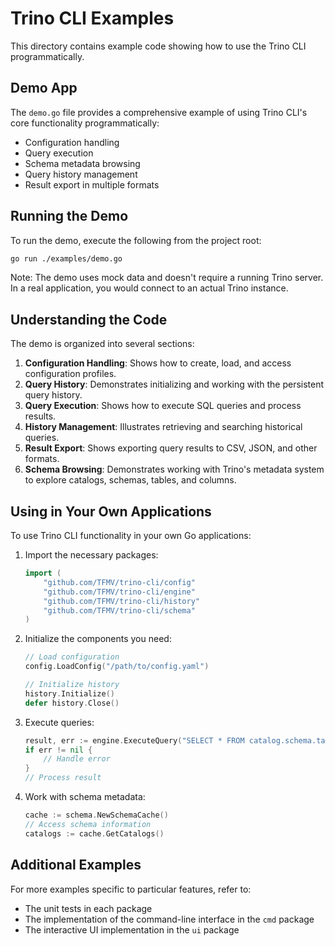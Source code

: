 # Trino CLI Examples

This directory contains example code showing how to use the Trino CLI programmatically.

## Demo App

The `demo.go` file provides a comprehensive example of using Trino CLI's core functionality programmatically:

- Configuration handling
- Query execution
- Schema metadata browsing
- Query history management
- Result export in multiple formats

## Running the Demo

To run the demo, execute the following from the project root:

```bash
go run ./examples/demo.go
```

Note: The demo uses mock data and doesn't require a running Trino server. In a real application, you would connect to an actual Trino instance.

## Understanding the Code

The demo is organized into several sections:

1. **Configuration Handling**: Shows how to create, load, and access configuration profiles.
2. **Query History**: Demonstrates initializing and working with the persistent query history.
3. **Query Execution**: Shows how to execute SQL queries and process results.
4. **History Management**: Illustrates retrieving and searching historical queries.
5. **Result Export**: Shows exporting query results to CSV, JSON, and other formats.
6. **Schema Browsing**: Demonstrates working with Trino's metadata system to explore catalogs, schemas, tables, and columns.

## Using in Your Own Applications

To use Trino CLI functionality in your own Go applications:

1. Import the necessary packages:

   ```go
   import (
       "github.com/TFMV/trino-cli/config"
       "github.com/TFMV/trino-cli/engine"
       "github.com/TFMV/trino-cli/history"
       "github.com/TFMV/trino-cli/schema"
   )
   ```

2. Initialize the components you need:

   ```go
   // Load configuration
   config.LoadConfig("/path/to/config.yaml")
   
   // Initialize history
   history.Initialize()
   defer history.Close()
   ```

3. Execute queries:

   ```go
   result, err := engine.ExecuteQuery("SELECT * FROM catalog.schema.table", "profile_name")
   if err != nil {
       // Handle error
   }
   // Process result
   ```

4. Work with schema metadata:

   ```go
   cache := schema.NewSchemaCache()
   // Access schema information
   catalogs := cache.GetCatalogs()
   ```

## Additional Examples

For more examples specific to particular features, refer to:

- The unit tests in each package
- The implementation of the command-line interface in the `cmd` package
- The interactive UI implementation in the `ui` package
